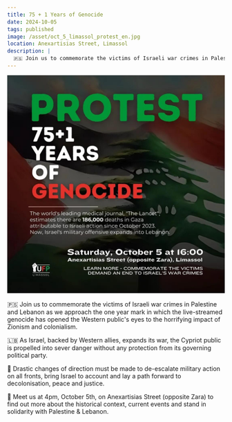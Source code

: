 ```yaml
---
title: 75 + 1 Years of Genocide
date: 2024-10-05
tags: published
image: /asset/oct_5_limassol_protest_en.jpg
location: Anexartisias Street, Limassol
description: |
  🇵🇸 Join us to commemorate the victims of Israeli war crimes in Palestine and Lebanon as we approach the one year mark in which the live-streamed genocide has opened the Western public's eyes to the horrifying impact of Zionism and colonialism.
---
```


![Limassol Oct 5th Protest Poster](/asset/oct_5_limassol_protest_en.jpg)

🇵🇸 Join us to commemorate the victims of Israeli war crimes in Palestine and Lebanon as we approach the one year mark in which the live-streamed genocide has opened the Western public's eyes to the horrifying impact of Zionism and colonialism.

🇱🇧 As Israel, backed by Western allies, expands its war, the Cypriot public is propelled into sever danger without any protection from its governing political party.

🚨 Drastic changes of direction must be made to de-escalate military action on all fronts, bring Israel to account and lay a path forward to decolonisation, peace and justice.

📌 Meet us at 4pm, October 5th, on Anexartisias Street (opposite Zara) to find out more about the historical context, current events and stand in solidarity with Palestine & Lebanon.
